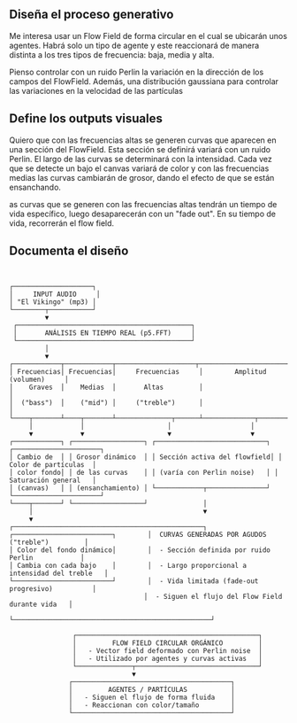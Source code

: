 ## Diseña el proceso generativo

Me interesa usar un Flow Field de forma circular en el cual se ubicarán unos agentes. Habrá solo un tipo de agente y este reaccionará de manera distinta a los tres
tipos de frecuencia: baja, media y alta.

Pienso controlar con un ruido Perlin la variación en la dirección de los campos del FlowField. Además, una distribución gaussiana para controlar las variaciones en la velocidad de las partículas

## Define los outputs visuales

Quiero que con las frecuencias altas se generen curvas que aparecen en una sección del FlowField. Esta sección se definirá variará con un ruido Perlin. El largo de las curvas se determinará con la intensidad. Cada vez que se detecte un bajo el canvas variará de color y con las frecuencias medias las curvas cambiarán de grosor, dando el efecto de que se están ensanchando.

as curvas que se generen con las frecuencias altas tendrán un tiempo de vida específico, luego desaparecerán con un "fade out". En su tiempo de vida, recorrerán el flow field.

## Documenta el diseño

```


┌────────────────────┐
│     INPUT AUDIO     │
│ "El Vikingo" (mp3) │
└────────┬───────────┘
         ▼
 ┌────────────────────────────────────────────┐
 │       ANÁLISIS EN TIEMPO REAL (p5.FFT)     │
 └────────────────────────────────────────────┘
         │
         ▼
┌────────────┬────────────┬────────────────────┬──────────────────────────────┐
│ Frecuencias│ Frecuencias│     Frecuencias     │        Amplitud (volumen)     │
│    Graves  │    Medias  │       Altas         │                                │
│  ("bass")  │    ("mid") │     ("treble")      │                                │
└────┬───────┴────┬───────┴──────────────┬──────┴─────────────┬────────────────┘
     │            │                     │                    │
     ▼            ▼                     ▼                    ▼
┌────────────┐ ┌──────────────────┐ ┌────────────────────────────┐ ┌──────────────────────┐
│ Cambio de  │ │ Grosor dinámico  │ │ Sección activa del flowfield│ │ Color de partículas  │
│ color fondo│ │ de las curvas    │ │ (varía con Perlin noise)   │ │ Saturación general   │
│ (canvas)   │ │ (ensanchamiento) │ └────────────┬───────────────┘ └──────────────────────┘
└────┬───────┘ └──────────────────┘              │
     │                                           ▼
     ▼                              ┌────────────────────────────────────────────────┐
┌─────────────────────────┐        │  CURVAS GENERADAS POR AGUDOS ("treble")         │
│ Color del fondo dinámico│        │  - Sección definida por ruido Perlin            │
│ Cambia con cada bajo    │        │  - Largo proporcional a intensidad del treble   │
└─────────────────────────┘        │  - Vida limitada (fade-out progresivo)          │
                                  │  - Siguen el flujo del Flow Field durante vida   │
                                  └──────────────────────────────────────────────────┘

                ┌──────────────────────────────────────────────┐
                │         FLOW FIELD CIRCULAR ORGÁNICO         │
                │   - Vector field deformado con Perlin noise  │
                │   - Utilizado por agentes y curvas activas   │
                └──────────────┬───────────────────────────────┘
                               ▼
               ┌────────────────────────────────────────┐
               │         AGENTES / PARTÍCULAS           │
               │   - Siguen el flujo de forma fluida    │
               │   - Reaccionan con color/tamaño        │
               └────────────────────────────────────────┘

```
